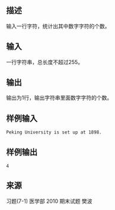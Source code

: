 ## 描述


输入一行字符，统计出其中数字字符的个数。

## 输入


一行字符串，总长度不超过255。

## 输出


输出为1行，输出字符串里面数字字符的个数。

## 样例输入


```
Peking University is set up at 1898.
```


## 样例输出


```
4
```


## 来源


习题(7-1) 医学部 2010 期末试题 樊波

